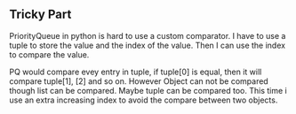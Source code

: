 ## Tricky Part

PriorityQueue in python is hard to use a custom comparator. I have to use a tuple to store the value and the index of the value. Then I can use the index to compare the value.

PQ would compare evey entry in tuple, if tuple[0] is equal, then it will compare tuple[1], [2] and so on.  However Object can not be compared though list can be compared. Maybe tuple can be compared too. This time i use an extra increasing index to avoid the compare between two objects. 